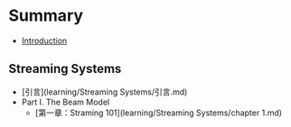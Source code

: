 # Summary

* [Introduction](README.md)

## Streaming Systems
* [引言](learning/Streaming Systems/引言.md)
* Part I. The Beam Model
    * [第一章：Straming 101](learning/Streaming Systems/chapter 1.md)

